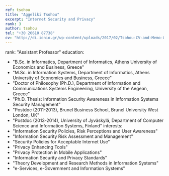 ```yaml
---
ref: tsohou
title: "Aggeliki Tsohou"
excerpt: "Internet Security and Privacy"
rank: 3
author: tsohou
tel: "+30 26610 87738"
cv: "http://di.ionio.gr/wp-content/uploads/2017/02/Tsohou-CV-and-Memo-GR.pdf"
---
```


rank: "Assistant Professor"
education:
  - "B.Sc. in Informatics, Department of Informatics, Athens University of Economics and Business, Greece"
  - "M.Sc. in Information Systems, Department of Informatics, Athens University of Economics and Business, Greece"
  - "Doctor of Philosophy (Ph.D.), Department of Information and Communications Systems Engineering, University of the Aegean, Greece"
  - "Ph.D. Thesis: Information Security Awareness in Information Systems Security Management"
  - "Postdoc (2011-2013), Brunel Business School, Brunel University West London, UK"
  - "Postdoc (2013-2014), University of Jyväskylä, Department of Computer Science and Information Systems, Finland"
interests:
  - "Information Security Policies, Risk Perceptions and User Awareness"
  - "Information Security Risk Assessment and Management"
  - "Security Policies for Acceptable Internet Use"
  - "Privacy Enhancing Tools"
  - "Privacy Protection in Mobile Applications"
  - "Information Security and Privacy Standards"
  - "Theory Development and Research Methods in Information Systems"
  - "e-Services, e-Government and Information Systems"
